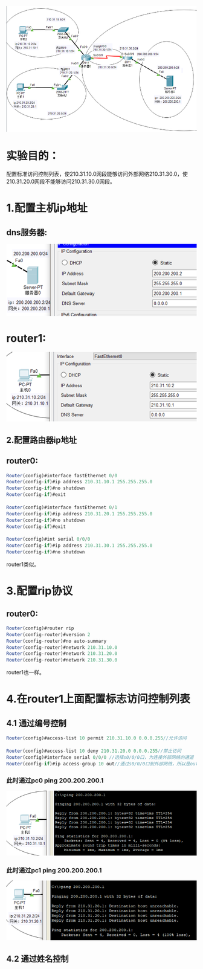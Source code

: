 

![](images/8432F85D34B64CA38BF1700032995558clipboard.png)

# 实验目的：

配置标准访问控制列表，使210.31.10.0网段能够访问外部网络210.31.30.0，使210.31.20.0网段不能够访问210.31.30.0网段。



# 1.配置主机ip地址

## dns服务器:

![](images/0D2FC42D15804430B7AD48153C346959clipboard.png)



# router1:

![](images/579271B6F69D4D53BF558021EF689CB4clipboard.png)



## 2.配置路由器ip地址

## router0:

```javascript
Router(config)#interface fastEthernet 0/0
Router(config-if)#ip address 210.31.10.1 255.255.255.0
Router(config-if)#no shutdown
Router(config-if)#exit

Router(config)#interface fastEthernet 0/1
Router(config-if)#ip address 210.31.20.1 255.255.255.0
Router(config-if)#no shutdown
Router(config-if)#exit

Router(config)#int serial 0/0/0
Router(config-if)#ip address 210.31.30.1 255.255.255.0
Router(config-if)#no shutdown
```

router1类似。



# 3.配置rip协议

## router0:

```javascript
Router(config)#router rip
Router(config-router)#version 2
Router(config-router)#no auto-summary
Router(config-router)#network 210.31.10.0
Router(config-router)#network 210.31.20.0
Router(config-router)#network 210.31.30.0
```

router1也一样。



# 4.在router1上面配置标志访问控制列表

## 4.1 通过编号控制

```javascript
Router(config)#access-list 10 permit 210.31.10.0 0.0.0.255//允许访问

Router(config)#access-list 10 deny 210.31.20.0 0.0.0.255//禁止访问
Router(config)#interface serial 0/0/0 //选择s0/0/0口，为连接外部网络的通道
Router(config-if)#ip access-group 10 out//通过s0/0/0口到外部网络，所以是out
```



### 此时通过pc0   ping  200.200.200.1

![](images/9F3F333F4C124F07889F9ED6F38137B0clipboard.png)



### 此时通过pc1   ping  200.200.200.1

![](images/2C5076ADA4C44D9EAB205496F907708Bclipboard.png)

## 4.2 通过姓名控制

```javascript

```

